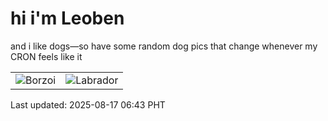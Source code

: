 # hi i'm Leoben

and i like dogs—so have some random dog pics that change whenever my CRON feels like it

|  |  |
|--------|----------|
| ![Borzoi](https://random-dog-vercel.vercel.app/api/random-borzoi?v=1755384239) | ![Labrador](https://random-dog-vercel.vercel.app/api/random-labrador?v=1755384239) |

Last updated: 2025-08-17 06:43 PHT
